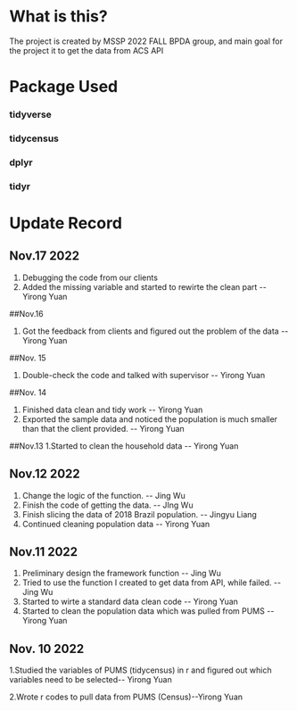 # What is this?
The project is created by MSSP 2022 FALL BPDA group, and main goal for the project it to get the data from ACS API

# Package Used
### tidyverse
### tidycensus
### dplyr
### tidyr

# Update Record

## Nov.17 2022
1. Debugging the code from our clients 
2. Added the missing variable and started to rewirte the clean part -- Yirong Yuan

##Nov.16
1. Got the feedback from clients and figured out the problem of the data -- Yirong Yuan

##Nov. 15
1. Double-check the code and talked with supervisor -- Yirong Yuan

##Nov. 14
1. Finished data clean and tidy work -- Yirong Yuan
2. Exported the sample data and noticed the population is much smaller than that the client provided. -- Yirong Yuan

##Nov.13
1.Started to clean the household data -- Yirong Yuan

## Nov.12 2022
1. Change the logic of the function. -- Jing Wu
2. Finish the code of getting the data. -- JIng Wu
3. Finish slicing the data of 2018 Brazil population. -- Jingyu Liang
4. Continued  cleaning  population data -- Yirong Yuan

## Nov.11 2022

1. Preliminary design the framework function -- Jing Wu
2. Tried to use the function I created to get data from API, while failed. -- Jing Wu
3. Started to wirte a standard data clean code -- Yirong Yuan
4. Started to clean the population data which was pulled from PUMS -- Yirong Yuan


## Nov. 10 2022
1.Studied the variables of PUMS (tidycensus) in r and figured out which variables need to be selected-- Yirong Yuan

2.Wrote  r codes to pull data from PUMS (Census)--Yirong Yuan
